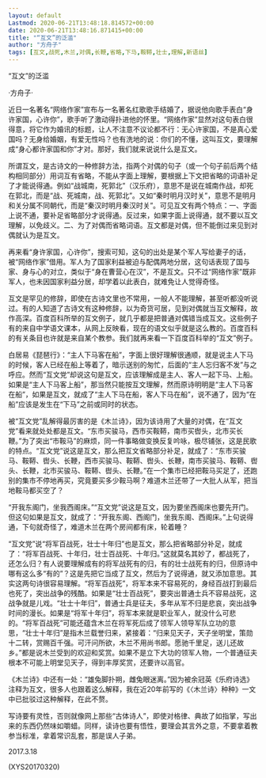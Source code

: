 ```yaml
---
layout: default
Lastmod: 2020-06-21T13:48:18.814572+00:00
date: 2020-06-21T13:48:16.871415+00:00
title: "“互文”的泛滥"
author: "方舟子"
tags: [互文,战死,木兰,对偶,长鞭,省略,下马,鞍鞯,壮士,理解,新语丝]
---
```


“互文”的泛滥

·方舟子·

近日一名著名“网络作家”宣布与一名著名红歌歌手结婚了，据说他向歌手表白“身许家国，心许你”，歌手听了激动得扑进他的怀里。“网络作家”显然对这句表白很得意，将它作为婚讯的标题，让人不注意不议论都不行：无心许家国，不是真心爱国吗？无身给婚姻，有爱无性吗？也有洗地的说：你们的不懂，这叫互文，要理解成“身心都许家国和你”才对。那好，我们就来说说什么是互文。

所谓互文，是古诗文的一种修辞方法，指两个对偶的句子（或一个句子前后两个结构相同部分）用词互有省略，不能从字面上理解，要根据上下文把省略的词语补足了才能说得通。例如“战城南，死郭北”（汉乐府），意思不是说在城南作战，却死在郭北，而是“战、死城南，战、死郭北”。又如“秦时明月汉时关”，意思不是明月和关分属不同朝代，而是“秦汉时明月秦汉时关”。可见互文有两个特点：一、字面上说不通，要补足省略部分才说得通。反过来，如果字面上说得通，就不要以互文理解，以免歧义。二、为了对偶而省略词语。互文都是对偶，但不能倒过来见到对偶就认为是互文。

再来看“身许家国，心许你”，搜索可知，这句的出处是某个军人写给妻子的话，被“网络作家”借用。军人为了国家利益被迫与配偶两地分居，这句话表现了国与家、身与心的对立，类似于“身在曹营心在汉”，不是互文。只不过“网络作家”既非军人，也未因国家利益分居，却学着以此表白，就难免让人觉得奇怪。

互文是罕见的修辞，即使在古诗文里也不常用，一般人不能理解，甚至听都没听说过。有的人知道了古诗文有这种修辞，以为奇货可居，见到对偶就当互文解释，故作高深。百度百科所举的互文例子，就几乎都是把普通对偶错当成互文。这些例子有的来自中学语文课本，从网上反映看，现在的语文似乎就是这么教的。百度百科的有关条目也许就是来自某个教参。我们就再来看一下百度百科举的“互文”例子。

白居易《琵琶行》：“主人下马客在船”，字面上很好理解很通顺，就是说主人下马的时候，客人已经在船上等着了，暗示送别的匆忙，后面的“主人忘归客不发”与之呼应。然而“互文党”却说这句是互文，应该理解成是主人、客人一起下马、上船。如果是“主人下马客上船”，那当然只能按互文理解，然而原诗明明是“主人下马客在船”，如果是互文，就成了“主人下马在船，客人下马在船”，说不通了，因为“在船”应该是发生在“下马”之前或同时的状态。

被“互文党”乱解得最厉害的是《木兰诗》，因为该诗用了大量的对偶，在“互文党”看来就处处都是互文。“东市买骏马，西市买鞍鞯，南市买辔头，北市买长鞭。”为了突出“市鞍马”的麻烦，同一件事略做变换反复吟咏，极尽铺张，这是民歌的特点。“互文党”说这是互文，那么把互文省略部分补足，就成了：“东市买骏马、鞍鞯、辔头、长鞭，西市买骏马、鞍鞯、辔头、长鞭，南市买骏马、鞍鞯、辔头、长鞭，北市买骏马、鞍鞯、辔头、长鞭。”在一个集市已经把鞍马买足了，还跑别的集市不停地再买，究竟要买多少鞍马啊？难道木兰还带了一大批人从军，把当地鞍马都买空了？

“开我东阁门，坐我西阁床。”“互文党”说这是互文，因为要坐西阁床也要先开门。但这句如果是互文，就成了：“开我东阁、西阁门，坐我东阁、西阁床。”上句说得通，下句就奇怪了，难道木兰在两个房间都有床，轮着睡？

“互文党”说“将军百战死，壮士十年归”也是互文，那么把省略部分补足，就成了：“将军百战死、十年归，壮士百战死、十年归。”这就莫名其妙了，都战死了，还怎么归？有人说要理解成有的将军战死有的归，有的壮士战死有的归，但原诗中哪有这么多“有的”？这是先把它当成了互文，然后为了说得通，就又添加意思。其实这两句诗很容易理解。“将军百战死”，将军本来不容易死的，身经百战打到最后也死了，突出战争的残酷。如果是“壮士百战死”，要突出普通士兵不容易战死，这战争就是儿戏。“壮士十年归”，普通士兵是征夫，多年从军不归是悲哀，突出战争时间的漫长。如果是“将军十年归”，将军本来就是职业军人，就没什么可悲的。“将军百战死”可能还蕴含木兰在将军死后成了领军人领导军队立功的意思，“壮士十年归”是指木兰载誉归来，紧接着：“归来见天子，天子坐明堂，策勋十二转，赏赐百千强。可汗问所欲，木兰不用尚书郎。愿驰千里足，送儿还故乡。”都是说木兰受到的欢迎和奖赏。如果不是立下大功的领军人物，一个普通征夫根本不可能上明堂见天子，得到丰厚奖赏，还要许以高官。

《木兰诗》中还有一处：“雄兔脚扑朔，雌兔眼迷离。”因为被余冠英《乐府诗选》注释为互文，很多人也跟着这么解释，我在近20年前写的《〈木兰诗〉种种》一文中已批驳过这种解释，在此不赘。

写诗要有灵性，否则就像网上那些“古体诗人”，即使对格律、典故了如指掌，写出来的东西仍然味如嚼蜡。同样，读诗也要有悟性，要理会其言外之意，不要拿着教参当标准，拿着常识乱套，那是误人子弟。

2017.3.18

(XYS20170320)


